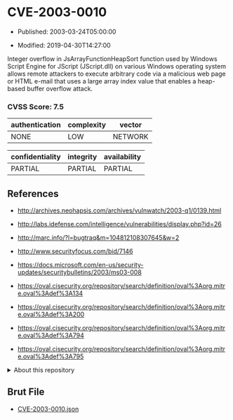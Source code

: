 # CVE-2003-0010

- Published: 2003-03-24T05:00:00

- Modified: 2019-04-30T14:27:00

Integer overflow in JsArrayFunctionHeapSort function used by Windows Script Engine for JScript (JScript.dll) on various Windows operating system allows remote attackers to execute arbitrary code via a malicious web page or HTML e-mail that uses a large array index value that enables a heap-based buffer overflow attack.

### CVSS Score: **7.5**

| authentication | complexity | vector |
| --- | --- | --- |
| NONE | LOW | NETWORK |

| confidentiality | integrity | availability |
| --- | --- | --- |
| PARTIAL | PARTIAL | PARTIAL |

## References

* http://archives.neohapsis.com/archives/vulnwatch/2003-q1/0139.html

* http://labs.idefense.com/intelligence/vulnerabilities/display.php?id=26

* http://marc.info/?l=bugtraq&m=104812108307645&w=2

* http://www.securityfocus.com/bid/7146

* https://docs.microsoft.com/en-us/security-updates/securitybulletins/2003/ms03-008

* https://oval.cisecurity.org/repository/search/definition/oval%3Aorg.mitre.oval%3Adef%3A134

* https://oval.cisecurity.org/repository/search/definition/oval%3Aorg.mitre.oval%3Adef%3A200

* https://oval.cisecurity.org/repository/search/definition/oval%3Aorg.mitre.oval%3Adef%3A794

* https://oval.cisecurity.org/repository/search/definition/oval%3Aorg.mitre.oval%3Adef%3A795

<details>
<summary>About this repository</summary> 

  This repository is part of the project [Live Hack CVE](https://github.com/Live-Hack-CVE). Main website can be found [www.live-hack.org](https://www.live-hack.org) 
  
  Made by [Sn0wAlice](https://github.com/Sn0wAlice) for the people that care about security and need to have a feed of the latest CVEs. Hope you enjoy it, don't forget to star the repo and follow me on [Twitter](https://twitter.com/Sn0wAlice) and [Github](https://github.com/Sn0wAlice). And that is my [personnal website](https://www.alice-snow.me/)

  - [Home Page](https://github.com/Live-Hack-CVE)
  - [Framework](https://github.com/Live-Hack-CVE/cve-framework)
  - [CVE database](https://github.com/Live-Hack-CVE/full_database)
  - [Changelog](https://github.com/Live-Hack-CVE/Changelog)
</details>

## Brut File

* [CVE-2003-0010.json](https://raw.githubusercontent.com/Live-Hack-CVE/full_database/main/cves/2003/CVE-2003-0010.json)

